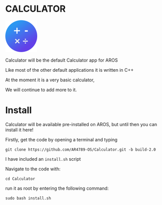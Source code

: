 # CALCULATOR
![Calculator Icon](/CalculatorSmall.png)

Calculator will be the default Calculator app for AROS

Like most of the other default applications it is written in C++

At the moment it is a very basic calculator,

We will continue to add more to it.

# Install
Calculator will be available pre-installed on AROS, but until then you can install it here!

Firstly, get the code by opening a terminal and typing 
```
git clone https://github.com/AR4789-OS/Calculator.git -b build-2.0
```

I have included an `install.sh` script

Navigate to the code with:

```
cd Calculator
```

run it as root by entering the following command:

```
sudo bash install.sh
```
